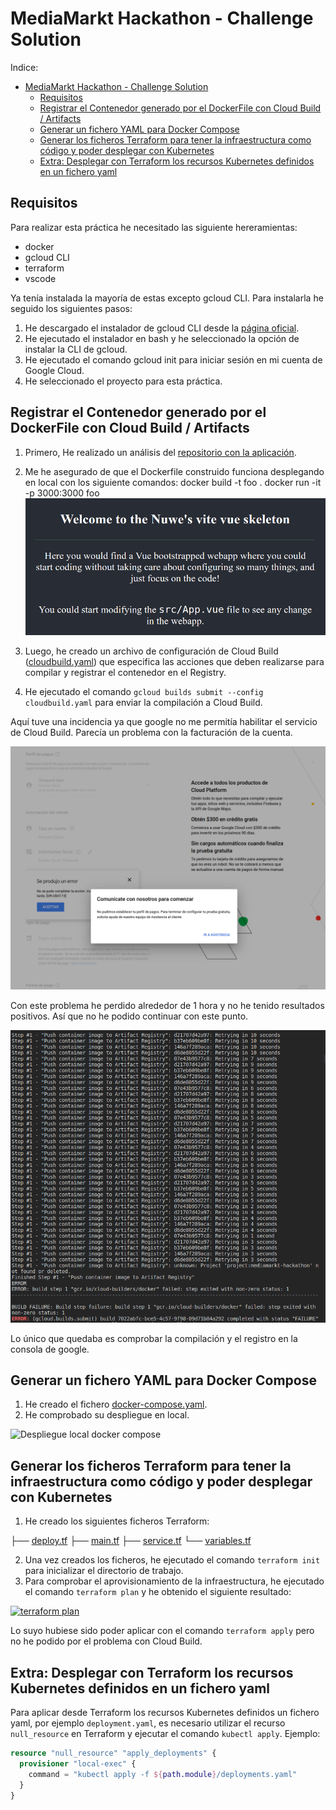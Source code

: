# MediaMarkt Hackathon - Challenge Solution

Indice:
- [MediaMarkt Hackathon - Challenge Solution](#mediamarkt-hackathon---challenge-solution)
  - [Requisitos](#requisitos)
  - [Registrar el Contenedor generado por el DockerFile con Cloud Build / Artifacts](#registrar-el-contenedor-generado-por-el-dockerfile-con-cloud-build--artifacts)
  - [Generar un fichero YAML para Docker Compose](#generar-un-fichero-yaml-para-docker-compose)
  - [Generar los ficheros Terraform para tener la infraestructura como código y poder desplegar con Kubernetes](#generar-los-ficheros-terraform-para-tener-la-infraestructura-como-código-y-poder-desplegar-con-kubernetes)
  - [Extra: Desplegar con Terraform los recursos Kubernetes definidos en un fichero yaml](#extra-desplegar-con-terraform-los-recursos-kubernetes-definidos-en-un-fichero-yaml)



## Requisitos

Para realizar esta práctica he necesitado las siguiente hereramientas:
- docker
- gcloud CLI
- terraform
- vscode
  
Ya tenía instalada la mayoría de estas excepto gcloud CLI. Para instalarla he seguido los siguientes pasos:
1. He descargado el instalador de gcloud CLI desde la [página oficial](https://cloud.google.com/sdk/docs/install).
2. He ejecutado el instalador en bash y he seleccionado la opción de instalar la CLI de gcloud.
3. He ejecutado el comando gcloud init para iniciar sesión en mi cuenta de Google Cloud.
4. He seleccionado el proyecto para esta práctica.




## Registrar el Contenedor generado por el DockerFile con Cloud Build / Artifacts
1. Primero, He realizado un análisis del [repositorio con la aplicación](https://github.com/nuwe-io/mms-cloud-skeleton/tree/main). 
2. Me he asegurado de que el Dockerfile construido funciona desplegando en local con los siguiente comandos:
   docker build -t foo .
   docker run -it -p 3000:3000 foo
   ![Despliegue local Dockerfile](./img/img01.png)

   
3. Luego, he creado un archivo de configuración de Cloud Build ([cloudbuild.yaml](./cloudbuild.yaml)) que especifica las acciones que deben realizarse para compilar y registrar el contenedor en el Registry.
4. He ejecutado el comando `gcloud builds submit --config cloudbuild.yaml` para enviar la compilación a Cloud Build.

Aquí tuve una incidencia ya que google no me permitía habilitar el servicio de Cloud Build. Parecía un problema con la facturación de la cuenta. 

![problema técnico gcs](./img/img02.png)

Con este problema he perdido alrededor de 1 hora y no he tenido resultados positivos. Así que no he podido continuar con este punto.

![error en terminal](./img/img03.png)

Lo único que quedaba es comprobar la compilación y el registro en la consola de google.



## Generar un fichero YAML para Docker Compose
1. He creado el fichero [docker-compose.yaml](./docker-compose.yaml).
2. He comprobado su despliegue en local.

![Despliegue local docker compose](./img/img04.png)

## Generar los ficheros Terraform para tener la infraestructura como código y poder desplegar con Kubernetes
1. He creado los siguientes ficheros Terraform:

├── [deploy.tf](./terraform-gke/deploy.tf)
├── [main.tf](./terraform-gke/main.tf)
├── [service.tf](./terraform-gke/service.tf)
└── [variables.tf](./terraform-gke/variables.tf)

2. Una vez creados los ficheros, he ejecutado el comando `terraform init` para inicializar el directorio de trabajo.
3. Para comprobar el aprovisionamiento de la infraestructura, he ejecutado el comando `terraform plan` y he obtenido el siguiente resultado:

[![terraform plan](https://asciinema.org/a/2kTYPpujUkdKngNfNxoAPeoTX.svg)](https://asciinema.org/a/2kTYPpujUkdKngNfNxoAPeoTX)

Lo suyo hubiese sido poder aplicar con el comando `terraform apply` pero no he podido por el problema con Cloud Build.

## Extra: Desplegar con Terraform los recursos Kubernetes definidos en un fichero yaml

Para aplicar desde Terraform los recursos Kubernetes definidos un fichero yaml, por ejemplo `deployment.yaml`, es necesario utilizar el recurso `null_resource` en Terraform y ejecutar el comando `kubectl apply`. Ejemplo:

```terraform
resource "null_resource" "apply_deployments" {
  provisioner "local-exec" {
    command = "kubectl apply -f ${path.module}/deployments.yaml"
  }
}

```
